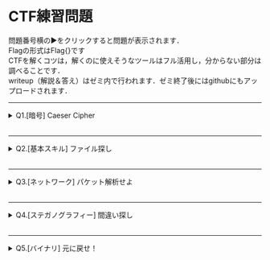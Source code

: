 # CTF練習問題
問題番号横の▶をクリックすると問題が表示されます．<br>
Flagの形式はFlag{}です<br>
CTFを解くコツは，解くのに使えそうなツールはフル活用し，分からない部分は調べることです．<br>
writeup（解説＆答え）はゼミ内で行われます．ゼミ終了後にはgithubにもアップロードされます．

---
<details>
<summary>Q1.[暗号] Caeser Cipher </summary>
友達から暗号化されたFlagを受け取ったんだけど，復号の仕方がわからない...<br>
そういえば，渡されたときに友達が「シーザー」って言ってた気がするんだけど，なにか心当たりはあるかい？？<br><br>
暗号文はこれだよ<br>
Iodj{3dvb_f4hvhu_f1skhu}<br><br><br>
<details>
<summary><span style="color: red; ">ヒントを表示</span></summary>

**シーザー暗号**で調べてみよう！
</details>
</details>
<br>

---
<details>
<summary>Q2.[基本スキル] ファイル探し</summary>
次のzipファイルを解答してFlagを探す問題だけど，同じようなファイルが100個もあるみたいなんだ．1つ1つ確認するのも大変だし，Flagが含まれたファイルを特定できる何かがあればいいんだけど...<br><br>

[WhereIsFlag.zip](https://github.com/H0ndh11/CTF/raw/main/%E3%82%BC%E3%83%9F%E7%99%BA%E8%A1%A8%E8%B3%87%E6%96%99/%E5%95%8F%E9%A1%8Cfile%E7%BD%AE%E3%81%8D%E5%A0%B4/WhereIsFlag.zip)<br><br>
<details>
<summary><span style="color: red; ">ヒントを表示</span></summary>
ファイル内の文字列を抽出・検索できるコマンドがあるらしい...<br>
調べてみよう！
</details>
</details>
<br>

---

<details>
<summary>Q3.[ネットワーク] パケット解析せよ</summary>
Flagが含まれた通信の傍受に成功したぞ．このpcapファイル内にあるはずたから探してみてくれ．<br><br>

[shark.pcap](https://github.com/H0ndh11/CTF/raw/main/%E3%82%BC%E3%83%9F%E7%99%BA%E8%A1%A8%E8%B3%87%E6%96%99/%E5%95%8F%E9%A1%8Cfile%E7%BD%AE%E3%81%8D%E5%A0%B4/shark.pcap)<br><br>
<details>
<summary><span style="color: red; ">ヒントを表示</span></summary>
パケット解析といえばWireshark！とにかく触ってみよう！
</details>
</details>

<br>

---
<details>
<summary>Q4.[ステガノグラフィー] 間違い探し</summary>
この間違い探しを解くとFlagがもらえるらしいが，昨日丸一日見比べてたけど見つからなかったよ．ほんとに間違いなんてあるのか？？<br>
※「右クリック->名前を付けてリンク先を保存」で保存できます<br><br>

[1枚目.jpg](https://github.com/H0ndh11/CTF/raw/main/%E3%82%BC%E3%83%9F%E7%99%BA%E8%A1%A8%E8%B3%87%E6%96%99/%E5%95%8F%E9%A1%8Cfile%E7%BD%AE%E3%81%8D%E5%A0%B4/%E9%96%93%E9%81%95%E3%81%84%E6%8E%A2%E3%81%971%E6%9E%9A%E7%9B%AE.jpg) [2枚目.jpg](https://github.com/H0ndh11/CTF/raw/main/%E3%82%BC%E3%83%9F%E7%99%BA%E8%A1%A8%E8%B3%87%E6%96%99/%E5%95%8F%E9%A1%8Cfile%E7%BD%AE%E3%81%8D%E5%A0%B4/%E9%96%93%E9%81%95%E3%81%84%E6%8E%A2%E3%81%972%E6%9E%9A%E7%9B%AE.jpg)<br><br>
<details>
<summary><span style="color: red; ">ヒントを表示</span></summary>
どうやら人間の目には分からないようだ．1つ1つのピクセルのRGB値を比較してみるべきか...？？
</details>
</details>
<br>

---
<details>
<summary>Q5.[バイナリ] 元に戻せ！</summary>
Flagが書かれていると思われるファイルを見つけた．しかしどうやらファイルのヘッダーが破損しているみたいだ．どうにかして元通りにしてくれないかな？？<br>
※「右クリック->名前を付けてリンク先を保存」で保存できます<br><br>

[BrokenFile.png](https://github.com/H0ndh11/CTF/raw/main/%E3%82%BC%E3%83%9F%E7%99%BA%E8%A1%A8%E8%B3%87%E6%96%99/%E5%95%8F%E9%A1%8Cfile%E7%BD%AE%E3%81%8D%E5%A0%B4/BrokenFile.PNG)<br><br>
<details>
<summary><span style="color: red; ">ヒントを表示</span></summary>
まずはバイナリエディタなどでバイナリデータを確認しよう．PNGファイルのフォーマットと明らかに異なる部分があるはずだ．
</details>
</details>
